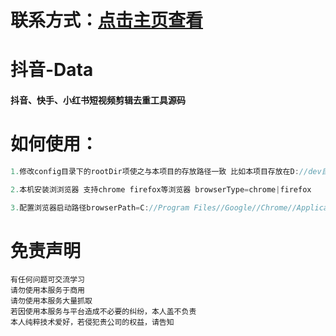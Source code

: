 # 联系方式：[点击主页查看](https://github.com/VideoData) 

# 抖音-Data
#### 抖音、快手、小红书短视频剪辑去重工具源码

# 如何使用：
```java
1.修改config目录下的rootDir项使之与本项目的存放路径一致 比如本项目存放在D://dev目录下 则rootDir=D://dev

2.本机安装浏浏览器 支持chrome firefox等浏览器 browserType=chrome|firefox

3.配置浏览器启动路径browserPath=C://Program Files//Google//Chrome//Application//chrome.exe
```


#  免责声明
```
有任何问题可交流学习  
请勿使用本服务于商用  
请勿使用本服务大量抓取  
若因使用本服务与平台造成不必要的纠纷，本人盖不负责  
本人纯粹技术爱好，若侵犯贵公司的权益，请告知  
```
 
